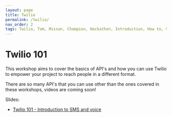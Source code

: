 ```yaml
---
layout: page
title: Twilio 
permalink: /twilio/
nav_order: 2
tags: Twilio, Tom, Misson, Champion, Hackathon, Introduction, How to, Voice, sms
---
```

# Twilio 101

This workshop aims to cover the basics of API's and how you can use Twilio to empower your project to reach people in a different format. 

There are so many API's that you can use other than the ones covered in these workshops, videos are coming soon! 

Slides:
- [Twilio 101 - Introduction to SMS and voice](https://docs.google.com/presentation/d/1J2gvOEnEHCr5YwHwrteUc6w8xcaKRuUNUPBscZjmIxU/edit?usp=sharing)
